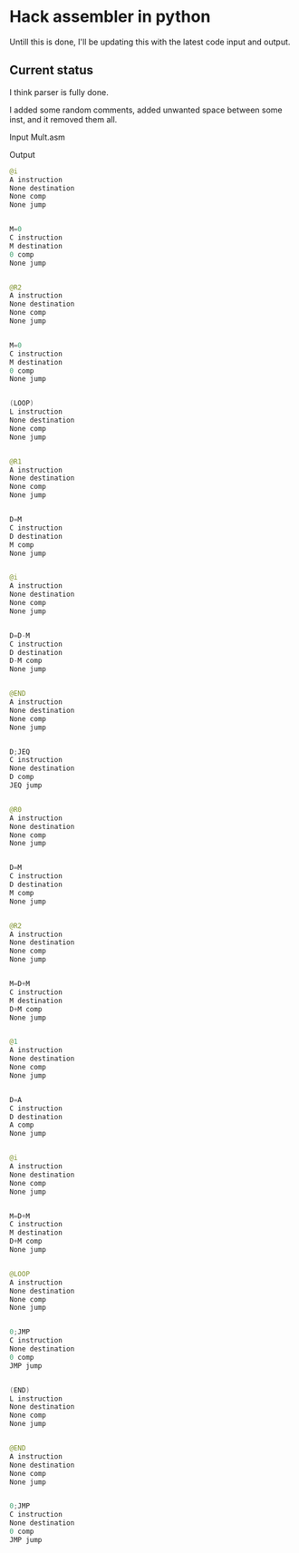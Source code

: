 # Hack assembler in python

Untill this is done, I'll be updating this with the latest code input and output.


## Current status

I think parser is fully done.

I added some random comments, added unwanted space between some inst, and it removed them all.



Input Mult.asm

Output

```Java
@i
A instruction
None destination
None comp
None jump


M=0
C instruction
M destination
0 comp
None jump


@R2
A instruction
None destination
None comp
None jump


M=0
C instruction
M destination
0 comp
None jump


(LOOP)
L instruction
None destination
None comp
None jump


@R1
A instruction
None destination
None comp
None jump


D=M
C instruction
D destination
M comp
None jump


@i
A instruction
None destination
None comp
None jump


D=D-M
C instruction
D destination
D-M comp
None jump


@END
A instruction
None destination
None comp
None jump


D;JEQ
C instruction
None destination
D comp
JEQ jump


@R0
A instruction
None destination
None comp
None jump


D=M
C instruction
D destination
M comp
None jump


@R2
A instruction
None destination
None comp
None jump


M=D+M
C instruction
M destination
D+M comp
None jump


@1
A instruction
None destination
None comp
None jump


D=A
C instruction
D destination
A comp
None jump


@i
A instruction
None destination
None comp
None jump


M=D+M
C instruction
M destination
D+M comp
None jump


@LOOP
A instruction
None destination
None comp
None jump


0;JMP
C instruction
None destination
0 comp
JMP jump


(END)
L instruction
None destination
None comp
None jump


@END
A instruction
None destination
None comp
None jump


0;JMP
C instruction
None destination
0 comp
JMP jump

```